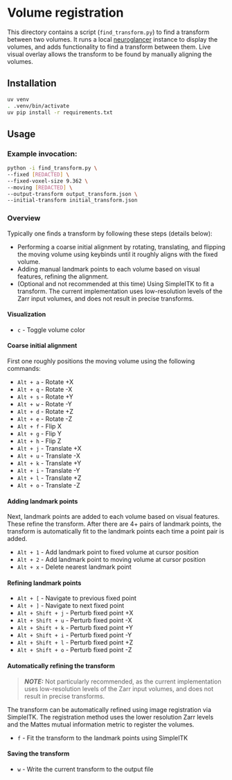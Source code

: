 # Volume registration

This directory contains a script (`find_transform.py`) to find a transform between two volumes.
It runs a local [neuroglancer](https://github.com/google/neuroglancer) instance to display the volumes, and adds functionality to find a transform between them.
Live visual overlay allows the transform to be found by manually aligning the volumes.

## Installation

```bash
uv venv
. .venv/bin/activate
uv pip install -r requirements.txt
```

## Usage

### Example invocation:

```bash
python -i find_transform.py \
--fixed [REDACTED] \
--fixed-voxel-size 9.362 \
--moving [REDACTED] \
--output-transform output_transform.json \
--initial-transform initial_transform.json
```

### Overview

Typically one finds a transform by following these steps (details below):

- Performing a coarse initial alignment by rotating, translating, and flipping the moving volume using keybinds until it roughly aligns with the fixed volume.
- Adding manual landmark points to each volume based on visual features, refining the alignment.
- (Optional and not recommended at this time) Using SimpleITK to fit a transform. The current implementation uses low-resolution levels of the Zarr input volumes, and does not result in precise transforms.

#### Visualization

- `c` - Toggle volume color

#### Coarse initial alignment

First one roughly positions the moving volume using the following commands:

- `Alt + a` - Rotate +X
- `Alt + q` - Rotate -X
- `Alt + s` - Rotate +Y
- `Alt + w` - Rotate -Y
- `Alt + d` - Rotate +Z
- `Alt + e` - Rotate -Z
- `Alt + f` - Flip X
- `Alt + g` - Flip Y
- `Alt + h` - Flip Z
- `Alt + j` - Translate +X
- `Alt + u` - Translate -X
- `Alt + k` - Translate +Y
- `Alt + i` - Translate -Y
- `Alt + l` - Translate +Z
- `Alt + o` - Translate -Z

#### Adding landmark points

Next, landmark points are added to each volume based on visual features.
These refine the transform.
After there are 4+ pairs of landmark points, the transform is automatically fit to the landmark points each time a point pair is added.

- `Alt + 1` - Add landmark point to fixed volume at cursor position
- `Alt + 2` - Add landmark point to moving volume at cursor position
- `Alt + x` - Delete nearest landmark point

#### Refining landmark points

- `Alt + [` - Navigate to previous fixed point
- `Alt + ]` - Navigate to next fixed point
- `Alt + Shift + j` - Perturb fixed point +X
- `Alt + Shift + u` - Perturb fixed point -X
- `Alt + Shift + k` - Perturb fixed point +Y
- `Alt + Shift + i` - Perturb fixed point -Y
- `Alt + Shift + l` - Perturb fixed point +Z
- `Alt + Shift + o` - Perturb fixed point -Z

#### Automatically refining the transform
> **_NOTE:_**  Not particularly recommended, as the current implementation uses low-resolution levels of the Zarr input volumes, and does not result in precise transforms.

The transform can be automatically refined using image registration via SimpleITK.
The registration method uses the lower resolution Zarr levels and the Mattes mutual information metric to register the volumes.

- `f` - Fit the transform to the landmark points using SimpleITK

#### Saving the transform

- `w` - Write the current transform to the output file
